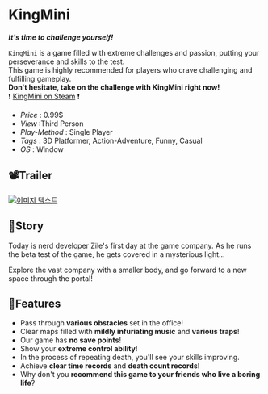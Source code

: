 # KingMini

***It's time to challenge yourself!***

`KingMini` is a game filled with extreme challenges and passion, putting your perseverance and skills to the test.   
This game is highly recommended for players who crave challenging and fulfilling gameplay.  
**Don't hesitate, take on the challenge with KingMini right now!**  
❗ [KingMini on Steam](https://store.steampowered.com/app/2336310/KingMini/) ❗

- *Price* : 0.99$
- *View* :Third Person
- *Play-Method* : Single Player
- *Tags* : 3D Platformer, Action-Adventure, Funny, Casual
- *OS* : Window

## 📽️Trailer
[![이미지 텍스트](http://img.youtube.com/vi/Z_AtXHbdEzY/0.jpg)](https://www.youtube.com/watch?v=Z_AtXHbdEzY)

## 📖Story
Today is nerd developer Zile's first day at the game company. As he runs the beta test of the game, he gets covered in a mysterious light...

Explore the vast company with a smaller body, and go forward to a new space through the portal!


## 📌Features

- Pass through **various obstacles** set in the office!
- Clear maps filled with **mildly infuriating music** and **various traps**!
- Our game has **no save points**!
- Show your **extreme control ability**!
- In the process of repeating death, you'll see your skills improving.
- Achieve **clear time records** and **death count records**!
- Why don't you **recommend this game to your friends who live a boring life**?  

